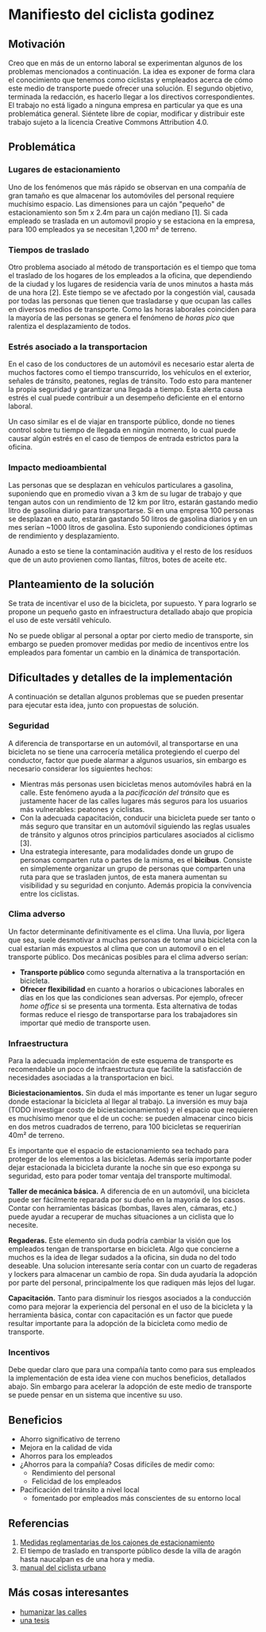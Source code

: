 # Manifiesto del ciclista godinez

## Motivación

Creo que en más de un entorno laboral se experimentan algunos de los problemas mencionados a continuación. La idea es exponer de forma clara el conocimiento que tenemos como ciclistas y empleados acerca de cómo este medio de transporte puede ofrecer una solución. El segundo objetivo, terminada la redacción, es hacerlo llegar a los directivos correspondientes. El trabajo no está ligado a ninguna empresa en particular ya que es una problemática general. Siéntete libre de copiar, modificar y distribuir este trabajo sujeto a la licencia Creative Commons Attribution 4.0.

## Problemática

### Lugares de estacionamiento

Uno de los fenómenos que más rápido se observan en una compañía de gran tamaño es que almacenar los automóviles del personal requiere muchísimo espacio. Las dimensiones para un cajón "pequeño" de estacionamiento son 5m x 2.4m para un cajón mediano [1]. Si cada empleado se traslada en un automovil propio y se estaciona en la empresa, para 100 empleados ya se necesitan 1,200 m² de terreno.

### Tiempos de traslado

Otro problema asociado al método de transportación es el tiempo que toma el traslado de los hogares de los empleados a la oficina, que dependiendo de la ciudad y los lugares de residencia varía de unos minutos a hasta más de una hora [2]. Este tiempo se ve afectado por la congestión vial, causada por todas las personas que tienen que trasladarse y que ocupan las calles en diversos medios de transporte. Como las horas laborales coinciden para la mayoría de las personas se genera el fenómeno de _horas pico_ que ralentiza el desplazamiento de todos.

### Estrés asociado a la transportacion

En el caso de los conductores de un automóvil es necesario estar alerta de muchos factores como el tiempo transcurrido, los vehículos en el exterior, señales de tránsito, peatones, reglas de tránsito. Todo esto para mantener la propia seguridad y garantizar una llegada a tiempo. Esta alerta causa estrés el cual puede contribuir a un desempeño deficiente en el entorno laboral.

Un caso similar es el de viajar en transporte público, donde no tienes control sobre tu tiempo de llegada en ningún momento, lo cual puede causar algún estrés en el caso de tiempos de entrada estrictos para la oficina.

### Impacto medioambiental

Las personas que se desplazan en vehículos particulares a gasolina, suponiendo que en promedio vivan a 3 km de su lugar de trabajo y que tengan autos con un rendimiento de 12 km por litro, estarán gastando medio litro de gasolina diario para transportarse. Si en una empresa 100 personas se desplazan en auto, estarán gastando 50 litros de gasolina diarios y en un mes serían ~1000 litros de gasolina. Esto suponiendo condiciones óptimas de rendimiento y desplazamiento.

Aunado a esto se tiene la contaminación auditiva y el resto de los resíduos que de un auto provienen como llantas, filtros, botes de aceite etc.

## Planteamiento de la solución

Se trata de incentivar el uso de la bicicleta, por supuesto. Y para lograrlo se propone un pequeño gasto en infraestructura detallado abajo que propicia el uso de este versátil vehículo.

No se puede obligar al personal a optar por cierto medio de transporte, sin embargo se pueden promover medidas por medio de incentivos entre los empleados para fomentar un cambio en la dinámica de transportación.

## Dificultades y detalles de la implementación

A continuación se detallan algunos problemas que se pueden presentar para ejecutar esta idea, junto con propuestas de solución.

### Seguridad

A diferencia de transportarse en un automóvil, al transportarse en una bicicleta no se tiene una carrocería metálica protegiendo el cuerpo del conductor, factor que puede alarmar a algunos usuarios, sin embargo es necesario considerar los siguientes hechos:

* Mientras más personas usen bicicletas menos automóviles habrá en la calle. Este fenómeno ayuda a la _pacificación del tránsito_ que es justamente hacer de las calles lugares más seguros para los usuarios más vulnerables: peatones y ciclistas.
* Con la adecuada capacitación, conducir una bicicleta puede ser tanto o más seguro que transitar en un automóvil siguiendo las reglas usuales de tránsito y algunos otros principios particulares asociados al ciclismo [3].
* Una estrategia interesante, para modalidades donde un grupo de personas comparten ruta o partes de la misma, es el **bicibus**. Consiste en simplemente organizar un grupo de personas que comparten una ruta para que se trasladen juntos, de esta manera aumentan su visibilidad y su seguridad en conjunto. Además propicia la convivencia entre los ciclistas.

### Clima adverso

Un factor determinante definitivamente es el clima. Una lluvia, por ligera que sea, suele desmotivar a muchas personas de tomar una bicicleta con la cual estarían más expuestos al clima que con un automovil o en el transporte público. Dos mecánicas posibles para el clima adverso serían:

* **Transporte público** como segunda alternativa a la transportación en bicicleta.
* **Ofrecer flexibilidad** en cuanto a horarios o ubicaciones laborales en días en los que las condiciones sean adversas. Por ejemplo, ofrecer _home office_ si se presenta una tormenta. Esta alternativa de todas formas reduce el riesgo de transportarse para los trabajadores sin importar qué medio de transporte usen.

### Infraestructura

Para la adecuada implementación de este esquema de transporte es recomendable un poco de infraestructura que facilite la satisfacción de necesidades asociadas a la transportacion en bici.

**Biciestacionamientos.** Sin duda el más importante es tener un lugar seguro donde estacionar la bicicleta al llegar al trabajo. La inversión es muy baja (TODO investigar costo de biciestacionamientos) y el espacio que requieren es muchísimo menor que el de un coche: se pueden almacenar cinco bicis en dos metros cuadrados de terreno, para 100 bicicletas se requerirían 40m² de terreno.

Es importante que el espacio de estacionamiento sea techado para proteger de los elementos a las bicicletas. Además sería importante poder dejar estacionada la bicicleta durante la noche sin que eso exponga su seguridad, esto para poder tomar ventaja del transporte multimodal.

**Taller de mecánica básica.** A diferencia de en un automóvil, una bicicleta puede ser fácilmente reparada por su dueño en la mayoría de los casos. Contar con herramientas básicas (bombas, llaves alen, cámaras, etc.) puede ayudar a recuperar de muchas situaciones a un ciclista que lo necesite.

**Regaderas.** Este elemento sin duda podría cambiar la visión que los empleados tengan de transportarse en bicicleta. Algo que concierne a muchos es la idea de llegar sudados a la oficina, sin duda no del todo deseable. Una solucion interesante sería contar con un cuarto de regaderas y lockers para almacenar un cambio de ropa. Sin duda ayudaría la adopción por parte del personal, principalmente los que radiquen más lejos del lugar.

**Capacitación.** Tanto para disminuir los riesgos asociados a la conducción como para mejorar la experiencia del personal en el uso de la bicicleta y la herramienta básica, contar con capacitación es un factor que puede resultar importante para la adopción de la bicicleta como medio de transporte.

### Incentivos

Debe quedar claro que para una compañía tanto como para sus empleados la implementación de esta idea viene con muchos beneficios, detallados abajo. Sin embargo para acelerar la adopción de este medio de transporte se puede pensar en un sistema que incentive su uso.

## Beneficios

* Ahorro significativo de terreno
* Mejora en la calidad de vida
* Ahorros para los empleados
* ¿Ahorros para la compañía? Cosas difíciles de medir como:
    - Rendimiento del personal
    - Felicidad de los empleados
* Pacificación del tránsito a nivel local
    - fomentado por empleados más conscientes de su entorno local

## Referencias

1. [Medidas reglamentarias de los cajones de estacionamiento](http://ordenjuridico.gob.mx/Documentos/Estatal/Jalisco/Todos%20los%20Municipios/wo74623.pdf)
2. El tiempo de traslado en transporte público desde la villa de aragón hasta naucalpan es de una hora y media.
3. [manual del ciclista urbano](http://www.sedema.cdmx.gob.mx/storage/app/media/programas/movilidad-sustentable/movilidad-bicicleta/manual_ciclista_urbano.pdf)

## Más cosas interesantes

* [humanizar las calles](http://labicicleta.com.uy/humanizar-las-calles/)
* [una tesis](http://dcsh.izt.uam.mx/licenciaturas/geografia_humana/wp-content/uploads/2015/12/Tesina-Patricia-Merino-2015.pdf)
